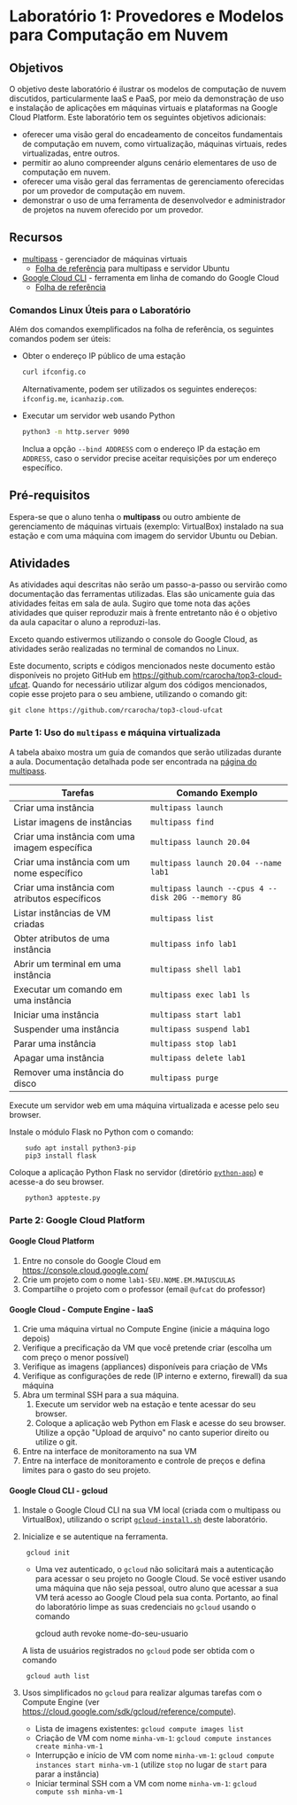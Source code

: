 # Laboratório 1: Provedores e Modelos para Computação em Nuvem

## Objetivos

O objetivo deste laboratório é ilustrar os modelos de computação de nuvem discutidos, particularmente IaaS e PaaS, por meio da demonstração de uso e instalação de aplicações em máquinas virtuais e plataformas na Google Cloud Platform. Este laboratório tem os seguintes objetivos adicionais:

- oferecer uma visão geral do encadeamento de conceitos fundamentais de computação em nuvem, como virtualização, máquinas virtuais, redes virtualizadas, entre outros.
- permitir ao aluno compreender alguns cenário elementares de uso de computação em nuvem.
- oferecer uma visão geral das ferramentas de gerenciamento oferecidas por um provedor de computação em nuvem.
- demonstrar o uso de uma ferramenta de desenvolvedor e administrador de projetos na nuvem oferecido por um provedor.


## Recursos

* [multipass](https://multipass.run/docs/tutorials) - gerenciador de máquinas virtuais
  * [Folha de referência](https://assets.ubuntu.com/v1/f401c3f4-Ubuntu_Server_CLI_pro_tips_2020-04.pdf) para multipass e servidor Ubuntu
* [Google Cloud CLI](https://cloud.google.com/sdk/gcloud/reference) - ferramenta em linha de comando do Google Cloud
  * [Folha de referência](https://cloud.google.com/sdk/docs/cheatsheet?hl=pt-br)

### Comandos Linux Úteis para o Laboratório

Além dos comandos exemplificados na folha de referência, os seguintes comandos podem ser úteis:

* Obter o endereço IP público de uma estação

  ```sh
  curl ifconfig.co
  ```

  Alternativamente, podem ser utilizados os seguintes endereços: `ifconfig.me`, `icanhazip.com`.

* Executar um servidor web usando Python

  ```sh
  python3 -m http.server 9090
  ```

  Inclua a opção `--bind ADDRESS` com o endereço IP da estação em `ADDRESS`, caso o servidor precise aceitar requisições por um endereço específico.


## Pré-requisitos

Espera-se que o aluno tenha o **multipass** ou outro ambiente de gerenciamento de máquinas virtuais (exemplo: VirtualBox) instalado na sua estação e com uma máquina com imagem do servidor Ubuntu ou Debian.

## Atividades

As atividades aqui descritas não serão um passo-a-passo ou servirão como documentação das ferramentas utilizadas. Elas são unicamente guia das atividades feitas em sala de aula. Sugiro que tome nota das ações atividades que quiser reproduzir mais à frente entretanto não é o objetivo da aula capacitar o aluno a reproduzi-las.

Exceto quando estivermos utilizando o console do Google Cloud, as atividades serão realizadas no terminal de comandos no Linux.

Este documento, scripts e códigos mencionados neste documento estão disponíveis no projeto GitHub em <https://github.com/rcarocha/top3-cloud-ufcat>. Quando for necessário utilizar algum dos códigos mencionados, copie esse projeto para o seu ambiene, utilizando o comando git:

    git clone https://github.com/rcarocha/top3-cloud-ufcat

### Parte 1: Uso do `multipass` e máquina virtualizada

A tabela abaixo mostra um guia de comandos que serão utilizadas durante a aula. Documentação detalhada pode ser encontrada na [página do multipass](https://multipass.run/docs/how-to-guides).

| Tarefas                                       | Comando Exemplo          |
|-----------------------------------------------|--------------------------|
| Criar uma instância                           | `multipass launch`       |
| Listar imagens de instâncias                  | `multipass find`         |
| Criar uma instância com uma imagem específica | `multipass launch 20.04` |
| Criar uma instância com um nome específico    | `multipass launch 20.04 --name lab1` |
| Criar uma instância com atributos específicos | `multipass launch --cpus 4 --disk 20G --memory 8G` |
| Listar instâncias de VM criadas               | `multipass list`         |
| Obter atributos de uma instância              | `multipass info lab1`    |
| Abrir um terminal em uma instância            | `multipass shell lab1`   |
| Executar um comando em uma instância          | `multipass exec lab1 ls` |
| Iniciar uma instância                         | `multipass start lab1`   |
| Suspender uma instância                       | `multipass suspend lab1` |
| Parar uma instância                           | `multipass stop lab1`    |
| Apagar uma instância                          | `multipass delete lab1`  |
| Remover uma instância do disco                | `multipass purge`        |

Execute um servidor web em uma máquina virtualizada e acesse pelo seu browser.

Instale o módulo Flask no Python com o comando:

        sudo apt install python3-pip
        pip3 install flask

Coloque a aplicação Python Flask no servidor (diretório [`python-app`](python-app)) e acesse-a do seu browser.

        python3 appteste.py

### Parte 2: Google Cloud Platform

#### Google Cloud Platform

1. Entre no console do Google Cloud em <https://console.cloud.google.com/>
2. Crie um projeto com o nome `lab1-SEU.NOME.EM.MAIUSCULAS`
3. Compartilhe o projeto com o professor (email `@ufcat` do professor)

#### Google Cloud - Compute Engine - IaaS

1. Crie uma máquina virtual no Compute Engine (inicie a máquina logo depois)
2. Verifique a precificação da VM que você pretende criar (escolha um com preço o menor possível)
3. Verifique as imagens (appliances) disponíveis para criação de VMs
4. Verifique as configurações de rede (IP interno e externo, firewall) da sua máquina
5. Abra um terminal SSH para a sua máquina.
   1. Execute um servidor web na estação e tente acessar do seu browser.
   2. Coloque a aplicação web Python em Flask e acesse do seu browser. Utilize a opção "Upload de arquivo" no canto superior direito ou utilize o git.
6. Entre na interface de monitoramento na sua VM
7. Entre na interface de monitoramento e controle de preços e defina limites para o gasto do seu projeto.

#### Google Cloud CLI - gcloud

1. Instale o Google Cloud CLI na sua VM local (criada com o multipass ou VirtualBox), utilizando o script [`gcloud-install.sh`](scripts/gcloud-install.sh) deste laboratório.
2. Inicialize e se autentique na ferramenta.

        gcloud init

   * Uma vez autenticado, o `gcloud` não solicitará mais a autenticação para acessar o seu projeto no Google Cloud. Se você estiver usando uma máquina que não seja pessoal, outro aluno que acessar a sua VM terá acesso ao Google Cloud pela sua conta. Portanto, ao final do laboratório limpe as suas credenciais no `gcloud` usando o comando

        gcloud auth revoke nome-do-seu-usuario

   A lista de usuários registrados no `gcloud` pode ser obtida com o comando

        gcloud auth list

3. Usos simplificados no `gcloud` para realizar algumas tarefas com o Compute Engine (ver <https://cloud.google.com/sdk/gcloud/reference/compute>).

   * Lista de imagens existentes: `gcloud compute images list`
   * Criação de VM com nome `minha-vm-1`: `gcloud compute instances create minha-vm-1`
   * Interrupção e início de VM com nome `minha-vm-1`: `gcloud compute instances start minha-vm-1` (utilize `stop` no lugar de `start` para parar a instância)
   * Iniciar terminal SSH com a VM com nome `minha-vm-1`: `gcloud compute ssh minha-vm-1`

   <!--
#### Google Cloud Run - PaaS

https://github.com/GoogleCloudPlatform/python-docs-samples/tree/7d13ba8da63d1ff70ac25b77de529c6587f8f141/run

exemplo de serviço web python simples
https://cloud.google.com/run/docs/quickstarts/build-and-deploy/deploy-python-service?hl=pt-br
-->


